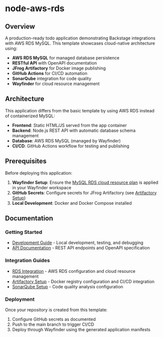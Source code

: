 # node-aws-rds



## Overview

A production-ready todo application demonstrating Backstage integrations with AWS RDS MySQL. This template showcases cloud-native architecture using:

- **AWS RDS MySQL** for managed database persistence
- **RESTful API** with OpenAPI documentation
- **JFrog Artifactory** for Docker image publishing
- **GitHub Actions** for CI/CD automation
- **SonarQube** integration for code quality
- **Wayfinder** for cloud resource management

## Architecture

This application differs from the basic template by using AWS RDS instead of containerized MySQL:

- **Frontend**: Static HTML/JS served from the app container
- **Backend**: Node.js REST API with automatic database schema management
- **Database**: AWS RDS MySQL (managed by Wayfinder)
- **CI/CD**: GitHub Actions workflow for testing and publishing

## Prerequisites

Before deploying this application:

1. **Wayfinder Setup**: Ensure the [MySQL RDS cloud resource plan](../mysql-rds-cloud-resource-plan.yaml) is applied in your Wayfinder workspace
2. **GitHub Secrets**: Configure secrets for JFrog Artifactory (see [Artifactory Setup](artifactory-setup.md))
3. **Local Development**: Docker and Docker Compose installed

## Documentation

### Getting Started
- [Development Guide](development.md) - Local development, testing, and debugging
- [API Documentation](../app/openapi.yaml) - REST API endpoints and OpenAPI specification

### Integration Guides
- [RDS Integration](rds-integration.md) - AWS RDS configuration and cloud resource management
- [Artifactory Setup](artifactory-setup.md) - Docker registry configuration and CI/CD integration
- [SonarQube Setup](sonarqube-setup.md) - Code quality analysis configuration

### Deployment
Once your repository is created from this template:
1. Configure GitHub secrets as documented
2. Push to the main branch to trigger CI/CD
3. Deploy through Wayfinder using the generated application manifests